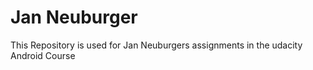 # Jan Neuburger

This Repository is used for Jan Neuburgers assignments in the udacity Android Course